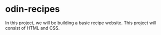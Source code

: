 # odin-recipes
In this project, we will be building a basic recipe website. 
This project will consist of HTML and CSS. 
